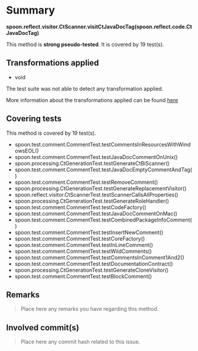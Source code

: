 # Summary
**spoon.reflect.visitor.CtScanner.visitCtJavaDocTag(spoon.reflect.code.CtJavaDocTag)**

This method is **strong pseudo-tested**.
It is covered by 19 test(s). 


## Transformations applied

- void


The test suite was not able to detect any transformation applied.

More information about the transformations applied can be found [here](https://github.com/STAMP-project/pitest-descartes)

## Covering tests
This method is covered by 19 test(s).
* spoon.test.comment.CommentTest.testCommentsInResourcesWithWindowsEOL()
* spoon.test.comment.CommentTest.testJavaDocCommentOnUnix()
* spoon.processing.CtGenerationTest.testGenerateCtBiScanner()
* spoon.test.comment.CommentTest.testJavaDocEmptyCommentAndTag()
* spoon.test.comment.CommentTest.testRemoveComment()
* spoon.processing.CtGenerationTest.testGenerateReplacementVisitor()
* spoon.reflect.visitor.CtScannerTest.testScannerCallsAllProperties()
* spoon.processing.CtGenerationTest.testGenerateRoleHandler()
* spoon.test.comment.CommentTest.testCodeFactory()
* spoon.test.comment.CommentTest.testJavaDocCommentOnMac()
* spoon.test.comment.CommentTest.testCombinedPackageInfoComment()
* spoon.test.comment.CommentTest.testInsertNewComment()
* spoon.test.comment.CommentTest.testCoreFactory()
* spoon.test.comment.CommentTest.testInLineComment()
* spoon.test.comment.CommentTest.testWildComments()
* spoon.test.comment.CommentTest.testCommentsInComment1And2()
* spoon.test.comment.CommentTest.testDocumentationContract()
* spoon.processing.CtGenerationTest.testGenerateCloneVisitor()
* spoon.test.comment.CommentTest.testBlockComment()


## Remarks
> Place here any remarks you have regarding this method.

## Involved commit(s)

> Place here any commit hash related to this issue.
